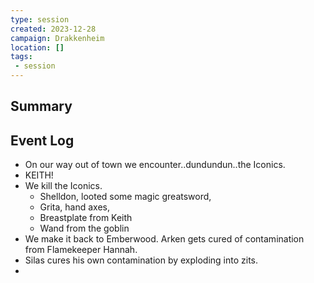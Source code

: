 ```yaml
---
type: session
created: 2023-12-28
campaign: Drakkenheim
location: []
tags:
 - session
---
```



## Summary

## Event Log

- On our way out of town we encounter..dundundun..the Iconics.
- KEITH!
- We kill the Iconics.
	- Shelldon, looted some magic greatsword, 
	- Grita, hand axes,
	- Breastplate from Keith
	- Wand from the goblin
- We make it back to Emberwood. Arken gets cured of contamination from Flamekeeper Hannah.
- Silas cures his own contamination by exploding into zits.
- 

